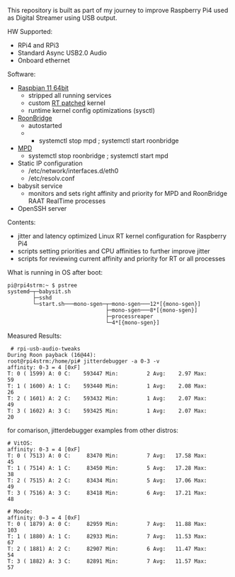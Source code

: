 This repository is built as part of my journey to improve Raspberry Pi4 used as Digital Streamer using USB output.

HW Supported:
- RPi4 and RPi3
- Standard Async USB2.0 Audio
- Onboard ethernet

Software:
- [Raspbian 11 64bit](https://www.raspberrypi.com/news/raspberry-pi-os-64-bit/)
    - stripped all running services
    - custom [RT patched](https://mirrors.edge.kernel.org/pub/linux/kernel/projects/rt/) kernel
    - runtime kernel config optimizations (sysctl)
- [RoonBridge](https://roonlabs.com/downloads)
    - autostarted
    - - systemctl stop mpd ; systemctl start roonbridge
- [MPD](https://github.com/MusicPlayerDaemon/MPD)
    - systemctl stop roonbridge ; systemctl start mpd
- Static IP configuration
    - /etc/network/interfaces.d/eth0
    - /etc/resolv.conf
- babysit service
    - monitors and sets right affinity and priority for MPD and RoonBridge RAAT RealTime processes
- OpenSSH server

Contents:
- jitter and latency optimized Linux RT kernel configuration for Raspberry Pi4
- scripts setting priorities and CPU affinities to further improve jitter
- scripts for reviewing current affinity and priority for RT or all processes

What is running in OS after boot:

    pi@rpi4strm:~ $ pstree
    systemd─┬─babysit.sh
            ├─sshd
            └─start.sh───mono-sgen─┬─mono-sgen───12*[{mono-sgen}]
                                   ├─mono-sgen───8*[{mono-sgen}]
                                   ├─processreaper
                                   └─4*[{mono-sgen}]

Measured Results:

     # rpi-usb-audio-tweaks 
    During Roon payback (16@44):
    root@rpi4strm:/home/pi# jitterdebugger -a 0-3 -v
    affinity: 0-3 = 4 [0xF]
    T: 0 ( 1599) A: 0 C:    593447 Min:         2 Avg:    2.97 Max:        59
    T: 1 ( 1600) A: 1 C:    593440 Min:         1 Avg:    2.08 Max:        26
    T: 2 ( 1601) A: 2 C:    593432 Min:         1 Avg:    2.07 Max:        49
    T: 3 ( 1602) A: 3 C:    593425 Min:         1 Avg:    2.07 Max:        20

for comarison, jitterdebugger examples from other distros:

    # VitOS:
    affinity: 0-3 = 4 [0xF]
    T: 0 ( 7513) A: 0 C:     83470 Min:         7 Avg:   17.58 Max:        45
    T: 1 ( 7514) A: 1 C:     83450 Min:         5 Avg:   17.28 Max:        38
    T: 2 ( 7515) A: 2 C:     83434 Min:         5 Avg:   17.06 Max:        49
    T: 3 ( 7516) A: 3 C:     83418 Min:         6 Avg:   17.21 Max:        48
    
    # Moode:
    affinity: 0-3 = 4 [0xF]
    T: 0 ( 1879) A: 0 C:     82959 Min:         7 Avg:   11.88 Max:       103
    T: 1 ( 1880) A: 1 C:     82933 Min:         7 Avg:   11.53 Max:        67
    T: 2 ( 1881) A: 2 C:     82907 Min:         6 Avg:   11.47 Max:        54
    T: 3 ( 1882) A: 3 C:     82891 Min:         7 Avg:   11.57 Max:        57
    